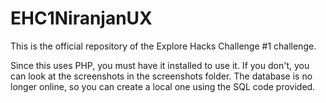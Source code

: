 # EHC1NiranjanUX
This is the official repository of the Explore Hacks Challenge #1 challenge.

Since this uses PHP, you must have it installed to use it. If you don't, you can look at the screenshots in the screenshots folder.
The database is no longer online, so you can create a local one using the SQL code provided.
